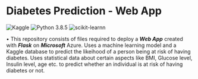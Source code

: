 # Diabetes Prediction - Web App
![Kaggle](https://img.shields.io/badge/Dataset-Kaggle-blue.svg) ![Python 3.8.5](https://img.shields.io/badge/Python-3.6-brightgreen.svg) ![scikit-learnn](https://img.shields.io/badge/Library-Scikit_Learn-orange.svg)

• This repository consists of files required to deploy a ___Web App___ created with ___Flask___ on ___Microsoft___ Azure.
Uses a machine learning model and a Kaggle database to predict the likeihood of a person being at risk of having diabetes. Uses statistical data about certain aspects like BMI, Glucose level, Insulin level, age etc. to predict whether an individual is at risk of having diabetes or not.
